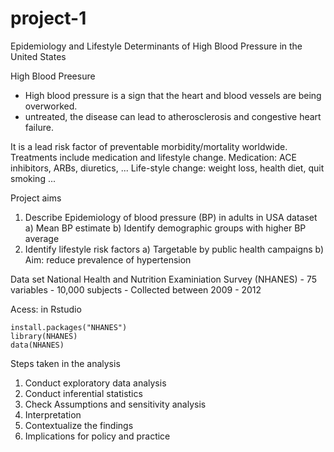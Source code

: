 # project-1
Epidemiology and Lifestyle Determinants of High Blood Pressure in the United States


High Blood Preesure 
- High blood pressure is a sign that the heart and blood vessels are being overworked.
- untreated, the disease can lead to atherosclerosis and congestive heart failure. 

It is a lead risk factor of preventable morbidity/mortality worldwide.
Treatments include medication and lifestyle change.
     Medication: ACE inhibitors, ARBs, diuretics, ...
     Life-style change: weight loss, health diet, quit smoking ...


Project aims 
1. Describe Epidemiology of blood pressure (BP) in adults in USA dataset
    a) Mean BP estimate
    b) Identify demographic groups with higher BP average
2. Identify lifestyle risk factors
    a) Targetable by public health campaigns 
    b) Aim: reduce prevalence of hypertension


Data set
National Health and Nutrition Examiniation Survey (NHANES)
    - 75 variables
    - 10,000 subjects
    - Collected between 2009 - 2012 


Acess: in Rstudio
```
install.packages("NHANES")
library(NHANES)
data(NHANES)
```

Steps taken in the analysis
  1. Conduct exploratory data analysis
  2. Conduct inferential statistics
  3. Check Assumptions and sensitivity analysis
  4. Interpretation
  5. Contextualize the findings
  6. Implications for policy and practice
